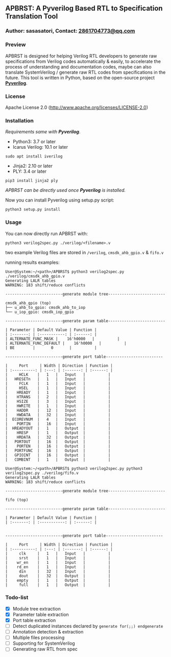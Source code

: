 ## APBRST: A Pyverilog Based RTL to Specification Translation Tool

### Author: sasasatori, Contact: 2861704773@qq.com

### Preview

APBRST is designed for helping Verilog RTL developers to generate raw specifications from Verilog codes automatically & easily, to accelerate the process of understanding and documentation codes, maybe can also translate SystemVerilog / generate raw RTL codes from specifications in the future. This tool is written in Python, based on the open-source project [**Pyverilog**](https://github.com/PyHDI/Pyverilog).

### License

Apache License 2.0 (http://www.apache.org/licenses/LICENSE-2.0)

### Installation

*Requirements same with **Pyverilog***.

- Python3: 3.7 or later
- Icarus Verilog: 10.1 or later

```
sudo apt install iverilog
```

- Jinja2: 2.10 or later
- PLY: 3.4 or later

```
pip3 install jinja2 ply
```

*APBRST can be directly used once **Pyverilog** is installed.*

Now you can install Pyverilog using setup.py script:

```
python3 setup.py install
```

### Usage

You can now directly run APBRST with:

```
python3 verilog2spec.py ./verilog/<filename>.v
```

two example Verilog files are stored in `/verilog`, `cmsdk_ahb_gpio.v` & `fifo.v`

running results examples:

```
User@System:~/<path>/APBRST$ python3 verilog2spec.py ./verilog/cmsdk_ahb_gpio.v 
Generating LALR tables
WARNING: 183 shift/reduce conflicts

-------------------------generate module tree-------------------------

cmsdk_ahb_gpio (top)
├── u_ahb_to_gpio: cmsdk_ahb_to_iop
└── u_iop_gpio: cmsdk_iop_gpio

-------------------------generate param table-------------------------

| Parameter | Default Value | Function |
| :-------: | :-----------: | :------: |
| ALTERNATE_FUNC_MASK |    16'h0000   |          |
| ALTERNATE_FUNC_DEFAULT |    16'h0000   |          |
| BE        |       0       |          |

-------------------------generate port table-------------------------

|     Port     | Width | Direction | Function |
| :----------: | :---: | :-------: | :------: |
|     HCLK    |   1   |   Input   |          |
|   HRESETn   |   1   |   Input   |          |
|     FCLK    |   1   |   Input   |          |
|     HSEL    |   1   |   Input   |          |
|    HREADY   |   1   |   Input   |          |
|    HTRANS   |   2   |   Input   |          |
|    HSIZE    |   3   |   Input   |          |
|    HWRITE   |   1   |   Input   |          |
|    HADDR    |   12  |   Input   |          |
|    HWDATA   |   32  |   Input   |          |
|  ECOREVNUM  |   4   |   Input   |          |
|    PORTIN   |   16  |   Input   |          |
|  HREADYOUT  |   1   |   Output  |          |
|    HRESP    |   1   |   Output  |          |
|    HRDATA   |   32  |   Output  |          |
|   PORTOUT   |   16  |   Output  |          |
|    PORTEN   |   16  |   Output  |          |
|   PORTFUNC  |   16  |   Output  |          |
|   GPIOINT   |   16  |   Output  |          |
|   COMBINT   |   1   |   Output  |          |
```

```
User@System:~/<path>/APBRST$ python3 verilog2spec.py python3 verilog2spec.py ./verilog/fifo.v 
Generating LALR tables
WARNING: 183 shift/reduce conflicts

-------------------------generate module tree-------------------------

fifo (top)

-------------------------generate param table-------------------------

| Parameter | Default Value | Function |
| :-------: | :-----------: | :------: |


-------------------------generate port table-------------------------

|     Port     | Width | Direction | Function |
| :----------: | :---: | :-------: | :------: |
|     clk     |   1   |   Input   |          |
|     srst    |   1   |   Input   |          |
|    wr_en    |   1   |   Input   |          |
|    rd_en    |   1   |   Input   |          |
|     din     |   32  |   Input   |          |
|     dout    |   32  |   Output  |          |
|    empty    |   1   |   Output  |          |
|     full    |   1   |   Output  |          |
```

### Todo-list

- [x] Module tree extraction
- [x] Parameter table extraction
- [x] Port table extraction
- [ ] Detect duplicated instances declared by `generate for(;;) endgenerate` 
- [ ] Annotation detection & extraction
- [ ] Multiple files processing
- [ ] Supporting for SystemVerilog
- [ ] Generating raw RTL from spec